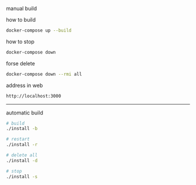 manual build

how to build
```bash 
docker-compose up --build
```

how to stop 
```bash
docker-compose down
```

forse delete
```bash
docker-compose down --rmi all
```

address in web
```bash
http://localhost:3000
```
___

automatic build 
```bash
# build
./install -b

# restart
./install -r

# delete all
./install -d 

# stop
./install -s
```